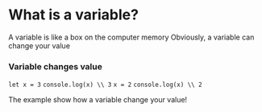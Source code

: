 # What is a variable?

A variable is like a box on the computer memory 
Obviously, a variable can change your value

### Variable changes value 

`let x = 3`
`console.log(x) \\ 3`
`x = 2`
`console.log(x) \\ 2`


The example show how a variable change your value!